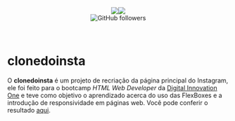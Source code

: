<div align="center"><img src="http://img.shields.io/static/v1?label=License&message=MIT&color=blue&style=for-the-badge"><img src="http://img.shields.io/static/v1?label=STATUS&message=CONCLUIDO&color=brightgreen&style=for-the-badge"><br><img alt="GitHub followers" src="https://img.shields.io/github/followers/giovannacollares?label=Follow&style=social"></div>
<br><br>
<h1>clonedoinsta</h1>
<p>O <strong>clonedoinsta</strong> é um projeto de recriação da página principal do Instagram, ele foi feito para o bootcamp <em>HTML Web Developer</em> da <a href="https://digitalinnovation.one">Digital Innovation One</a> e teve como objetivo o aprendizado acerca do uso das FlexBoxes e a introdução de responsividade em páginas web. Você pode conferir o resultado <a href="https://giovannacollares.github.io/clonedoinsta/">aqui</a>.</p>
